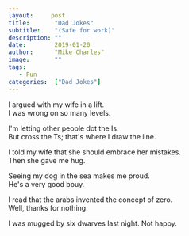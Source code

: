 ```yaml
---
layout:		post
title:       "Dad Jokes"
subtitle:    "(Safe for work)"
description: ""
date:        2019-01-20
author:      "Mike Charles"
image:       ""
tags:
   - Fun
categories:  ["Dad Jokes"]
---
```

I argued with my wife in a lift.   
I was wrong on so many levels.  
   
I'm letting other people dot the Is.    
But cross the Ts; that's where I draw the line.   
   
I told my wife that she should embrace her mistakes.    
Then she gave me hug.   
   
Seeing my dog in the sea makes me proud.    
He's a very good bouy.   
   
I read that the arabs invented the concept of zero.   
Well, thanks for nothing.   
 
I was mugged by six dwarves last night.
Not happy.

